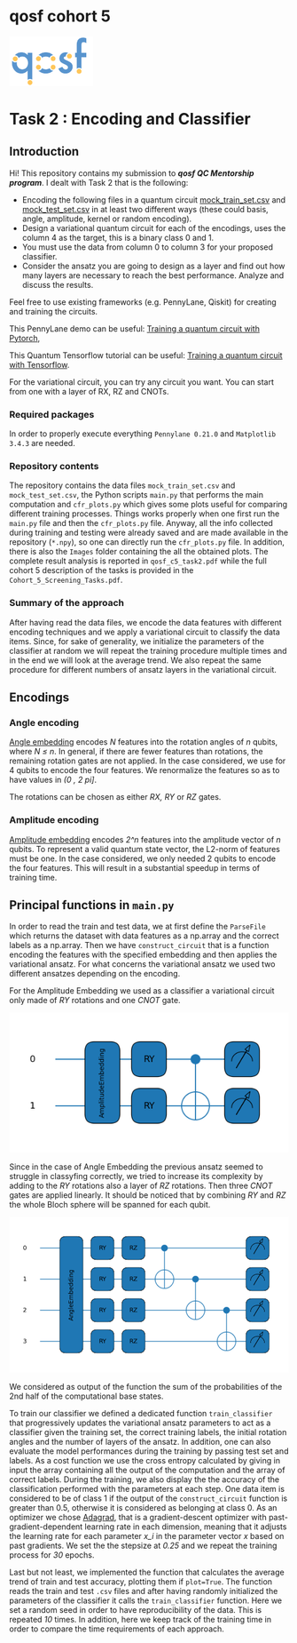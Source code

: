 # qosf cohort 5 

<p>
  <a href="" target="_blank"><img src="https://github.com/fran-scala/qosf-c5-task2/blob/7be030043a89a70ba63dfeae95a818950bac6975/qosf_logo.png?raw=True" width="30%"/> </a>
</p>

# Task 2 : Encoding and Classifier

## Introduction

Hi! This repository contains my submission to ***qosf QC Mentorship program***. I dealt with Task 2 that is the following:


- Encoding the following files in a quantum circuit [mock_train_set.csv](https://drive.google.com/file/d/1PIcC1mJ_xi4u1-2gxyoStg2Rg_joSBIB/view?usp=sharing) and [mock_test_set.csv](https://drive.google.com/file/d/1aapYE69pTeNHZ6u-qKAoLfd1HWZVWPlB/view?usp=sharing) in at least two different ways (these could basis, angle, amplitude, kernel or random encoding).
- Design a variational quantum circuit for each of the encodings, uses the column 4 as the target, this is a binary class 0 and 1.
- You must use the data from column 0 to column 3 for your proposed classifier.
- Consider the ansatz you are going to design as a layer and find out how many layers are
necessary to reach the best performance. Analyze and discuss the results.

Feel free to use existing frameworks (e.g. PennyLane, Qiskit) for creating and training the circuits.

This PennyLane demo can be useful: [Training a quantum circuit with Pytorch](https://pennylane.ai/qml/demos/tutorial_state_preparation.html),

This Quantum Tensorflow tutorial can be useful: [Training a quantum circuit with Tensorflow](https://www.tensorflow.org/quantum/tutorials/mnist).

For the variational circuit, you can try any circuit you want. You can start from one with a layer of RX, RZ and CNOTs.

### Required packages

In order to properly execute everything `Pennylane 0.21.0` and `Matplotlib 3.4.3` are needed.    

### Repository contents

The repository contains the data files `mock_train_set.csv` and `mock_test_set.csv`, the Python scripts `main.py` that performs the main computation and `cfr_plots.py` which gives some plots useful for comparing different training processes. Things works properly when one first run the `main.py` file and then the `cfr_plots.py` file. Anyway, all the info collected during training and testing were already saved and are made available in the repository (`*.npy`), so one can directly run the `cfr_plots.py` file. In addition, there is also the `Images` folder containing the all the obtained plots. The complete result analysis is reported in `qosf_c5_task2.pdf` while the full cohort 5 description of the tasks is provided in the `Cohort_5_Screening_Tasks.pdf`.

### Summary of the approach

After having read the data files, we encode the data features with different encoding techniques and we apply a variational circuit to classify the data items. Since, for sake of generality, we initialize the parameters of the classifier at random we will repeat the training procedure multiple times and in the end we will look at the average trend. We also repeat the same procedure for different numbers of ansatz layers in the variational circuit.

## Encodings

### Angle encoding
[Angle embedding](https://pennylane.readthedocs.io/en/stable/code/api/pennylane.AngleEmbedding.html) encodes *N* features into the rotation angles of *n* qubits, where *N ≤ n*. In general, if there are fewer features than rotations, the remaining rotation gates are not applied. In the case considered, we use for 4 qubits to encode the four features. We renormalize the features so as to have values in *(0 , 2 pi]*.

The rotations can be chosen as either *RX, RY* or *RZ* gates.


### Amplitude encoding

[Amplitude embedding](https://pennylane.readthedocs.io/en/stable/code/api/pennylane.AmplitudeEmbedding.html) encodes *2^n* features into the amplitude vector of *n* qubits. To represent a valid quantum state vector, the L2-norm of features must be one.  In the case considered, we only needed 2 qubits to encode the four features. This will result in a substantial speedup in terms of training time.

## Principal functions in `main.py`

In order to read the train and test data, we at first define the `ParseFile` which returns the dataset with data features as a np.array and the correct labels as a np.array. Then we have `construct_circuit` that is a function encoding the features with the specified embedding and then applies the variational ansatz. For what concerns the variational ansatz we used two different ansatzes depending on the encoding. 

For the Amplitude Embedding we used as a classifier a variational circuit only made of *RY* rotations and one *CNOT* gate.

![amp_emb+ansatz](https://github.com/fran-scala/qosf-c5-task2/blob/f243e75a9cb24f5e0430e7df7025ac889eea1873/Images/circuit_amp_emb.png?raw=True)

Since in the case of Angle Embedding the previous ansatz seemed to struggle in classyfing correctly, we tried to increase its complexity by adding to the *RY* rotations also a layer of *RZ* rotations. Then three *CNOT* gates are applied linearly. It should be noticed that by combining *RY* and *RZ* the whole Bloch sphere will be spanned for each qubit.

![ang_emb+ansatz](https://github.com/fran-scala/qosf-c5-task2/blob/f243e75a9cb24f5e0430e7df7025ac889eea1873/Images/circuit_ang_emb.png?raw=True)

We considered as output of the function the sum of the probabilities of the 2nd half of the computational base states.

To train our classifier we defined a dedicated function `train_classifier` that progressively updates the variational ansatz parameters to act as a classifier given the training set, the correct training labels, the initial rotation angles and the number of layers of the ansatz. In addition, one can also evaluate the model performances during the training by passing test set and labels. As a cost function we use the cross entropy calculated by giving in input the array containing all the output of the computation and the array of correct labels. During the training, we also display the the accuracy of the classification performed with the parameters at each step. One data item is considered to be of class 1 if the output of the `construct_circuit` function is greater than 0.5, otherwise it is considered as belonging at class 0. As an optimizer we chose [Adagrad](https://pennylane.readthedocs.io/en/stable/code/api/pennylane.AdagradOptimizer.html), that is a gradient-descent optimizer with past-gradient-dependent learning rate in each dimension, meaning that it adjusts the learning rate for each parameter *x_i* in the parameter vector *x* based on past gradients. We set the the stepsize at *0.25* and we repeat the training process for *30* epochs.

Last but not least, we implemented the function that calculates the average trend of train and test accuracy, plotting them if `plot=True`. The function reads the train and test `.csv` files and after having randomly initialized the parameters of the classifier it calls the `train_classifier` function. Here we set a random seed in order to have reproducibility of the data. This is repeated *10* times. In addition, here we keep track of the training time in order to compare the time requirements of each approach.





